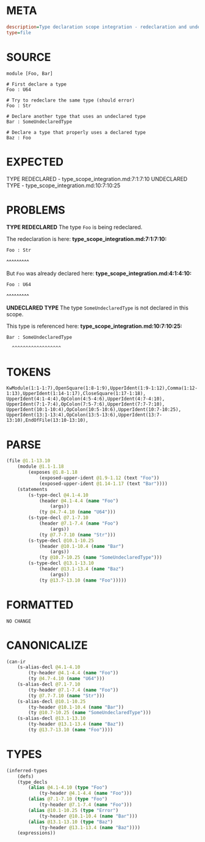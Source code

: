 # META
~~~ini
description=Type declaration scope integration - redeclaration and undeclared type errors
type=file
~~~
# SOURCE
~~~roc
module [Foo, Bar]

# First declare a type
Foo : U64

# Try to redeclare the same type (should error)
Foo : Str

# Declare another type that uses an undeclared type
Bar : SomeUndeclaredType

# Declare a type that properly uses a declared type
Baz : Foo
~~~
# EXPECTED
TYPE REDECLARED - type_scope_integration.md:7:1:7:10
UNDECLARED TYPE - type_scope_integration.md:10:7:10:25
# PROBLEMS
**TYPE REDECLARED**
The type ``Foo`` is being redeclared.

The redeclaration is here:
**type_scope_integration.md:7:1:7:10:**
```roc
Foo : Str
```
^^^^^^^^^

But ``Foo`` was already declared here:
**type_scope_integration.md:4:1:4:10:**
```roc
Foo : U64
```
^^^^^^^^^


**UNDECLARED TYPE**
The type ``SomeUndeclaredType`` is not declared in this scope.

This type is referenced here:
**type_scope_integration.md:10:7:10:25:**
```roc
Bar : SomeUndeclaredType
```
      ^^^^^^^^^^^^^^^^^^


# TOKENS
~~~zig
KwModule(1:1-1:7),OpenSquare(1:8-1:9),UpperIdent(1:9-1:12),Comma(1:12-1:13),UpperIdent(1:14-1:17),CloseSquare(1:17-1:18),
UpperIdent(4:1-4:4),OpColon(4:5-4:6),UpperIdent(4:7-4:10),
UpperIdent(7:1-7:4),OpColon(7:5-7:6),UpperIdent(7:7-7:10),
UpperIdent(10:1-10:4),OpColon(10:5-10:6),UpperIdent(10:7-10:25),
UpperIdent(13:1-13:4),OpColon(13:5-13:6),UpperIdent(13:7-13:10),EndOfFile(13:10-13:10),
~~~
# PARSE
~~~clojure
(file @1.1-13.10
	(module @1.1-1.18
		(exposes @1.8-1.18
			(exposed-upper-ident @1.9-1.12 (text "Foo"))
			(exposed-upper-ident @1.14-1.17 (text "Bar"))))
	(statements
		(s-type-decl @4.1-4.10
			(header @4.1-4.4 (name "Foo")
				(args))
			(ty @4.7-4.10 (name "U64")))
		(s-type-decl @7.1-7.10
			(header @7.1-7.4 (name "Foo")
				(args))
			(ty @7.7-7.10 (name "Str")))
		(s-type-decl @10.1-10.25
			(header @10.1-10.4 (name "Bar")
				(args))
			(ty @10.7-10.25 (name "SomeUndeclaredType")))
		(s-type-decl @13.1-13.10
			(header @13.1-13.4 (name "Baz")
				(args))
			(ty @13.7-13.10 (name "Foo")))))
~~~
# FORMATTED
~~~roc
NO CHANGE
~~~
# CANONICALIZE
~~~clojure
(can-ir
	(s-alias-decl @4.1-4.10
		(ty-header @4.1-4.4 (name "Foo"))
		(ty @4.7-4.10 (name "U64")))
	(s-alias-decl @7.1-7.10
		(ty-header @7.1-7.4 (name "Foo"))
		(ty @7.7-7.10 (name "Str")))
	(s-alias-decl @10.1-10.25
		(ty-header @10.1-10.4 (name "Bar"))
		(ty @10.7-10.25 (name "SomeUndeclaredType")))
	(s-alias-decl @13.1-13.10
		(ty-header @13.1-13.4 (name "Baz"))
		(ty @13.7-13.10 (name "Foo"))))
~~~
# TYPES
~~~clojure
(inferred-types
	(defs)
	(type_decls
		(alias @4.1-4.10 (type "Foo")
			(ty-header @4.1-4.4 (name "Foo")))
		(alias @7.1-7.10 (type "Foo")
			(ty-header @7.1-7.4 (name "Foo")))
		(alias @10.1-10.25 (type "Error")
			(ty-header @10.1-10.4 (name "Bar")))
		(alias @13.1-13.10 (type "Baz")
			(ty-header @13.1-13.4 (name "Baz"))))
	(expressions))
~~~
